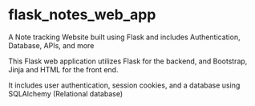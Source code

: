 # flask_notes_web_app
A Note tracking Website built using Flask and includes Authentication, Database, APIs, and more

This Flask web application utilizes Flask for the backend, and Bootstrap, Jinja and HTML for the front end.

It includes user authentication, session cookies, and a database using SQLAlchemy (Relational database)
